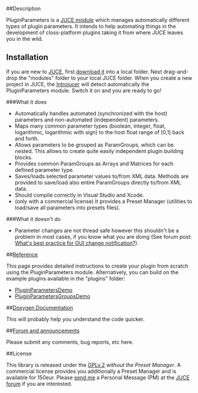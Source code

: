 ##Description

PluginParameters is a [JUCE module](http://www.juce.com/documentation/juce-module-format) which manages automatically different types of plugin parameters. It intends to help automating things in the development of closs-platform plugins taking it from where JUCE leaves you in the wild. 

## Installation

If you are new to [JUCE](http://www.juce.com), first [download it](http://www.juce.com/downloads) into a local folder. Next drag-and-drop the "modules" folder to your local JUCE folder. When you create a new project in JUCE, the [Introjucer](http://www.juce.com/documentation/introjucer) will detect automatically the PluginParameters module. Switch it on and you are ready to go!

###What it does

* Automatically handles automated (synchronized with the host) parameters and non-automated (independent) parameters.
* Maps many common parameter types (boolean, integer, float, logarithmic, logarithmic with sign) to the host float range of [0,1] back and forth.
* Allows parameters to be grouped as ParamGroups, which can be nested. This allows to create quite easily independent plugin building blocks.
* Provides common ParamGroups as Arrays and Matrices for each defined parameter type.
* Saves/loads selected parameter values to/from XML data. Methods are provided to save/load also entire ParamGroups directly to/from XML data.
* Should compile correctly in Visual Studio and Xcode.
* (only with a commercial license) It provides a Preset Manager (utilities to load/save all parameters into presets files).

###What it doesn't do

* Parameter changes are not thread safe however this shouldn't be a problem in most cases, if you know what you are doing (See forum post: [What's best practice for GUI change notification?](http://www.rawmaterialsoftware.com/viewtopic.php?f=8&t=10531)).

##[Reference](https://github.com/4drX/pluginparameters/wiki)

This page provides detailed instructions to create your plugin from scratch using the PluginParameters module. Alternatively, you can build on the example plugins available in the "plugins" folder: 
* [PluginParametersDemo](https://github.com/4drX/pluginparameters/tree/master/plugins/PluginParametersDemo) 
* [PluginParametersGroupsDemo](https://github.com/4drX/pluginparameters/tree/master/plugins/PluginParametersGroupsDemo)

##[Doxygen Documentation](http://4drx.github.io/pluginparameters/annotated.html)

This will probably help you understand the code quicker.

##[Forum and announcements](http://www.rawmaterialsoftware.com/viewtopic.php?f=6&t=11122&p=63732)

Please submit any comments, bug reports, etc here.

##License

This library is released under the [GPLv.2](http://www.gnu.org/licenses/gpl-2.0.html) *without the Preset Manager*. A commercial license provides you additionally a Preset Manager and is available for 150eur. Please [send me](http://www.rawmaterialsoftware.com/memberlist.php?mode=viewprofile&u=347) a Personal Message (PM) at the [JUCE forum](http://www.rawmaterialsoftware.com/memberlist.php?mode=viewprofile&u=347) if you are interested.